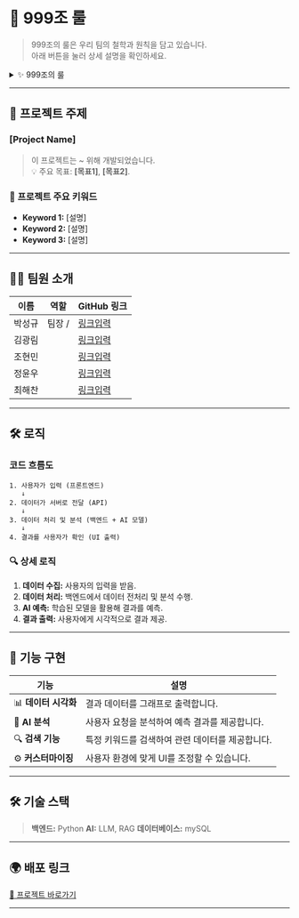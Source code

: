 # 🚀 **999조 룰**

> 999조의 룰은 우리 팀의 철학과 원칙을 담고 있습니다.  
> 아래 버튼을 눌러 상세 설명을 확인하세요.

<details>
<summary>✨ 999조의 룰</summary>


# 📜 **Team Project Rules and Roles**

> 아래는 팀 프로젝트 진행 시 참고할 기본 규칙과 역할 분담입니다. **최종 확정은 회의에서 함께 수정 후 진행**합니다.

---

## 📌 **Table of Contents**

1. [✅ 팀 프로젝트 기본 규칙](#1-팀-프로젝트-기본-규칙)  
2. [🧩 역할 분담 (5인 기준)](#2-역할-분담-5인-기준)  
3. [📄 주요 문서 관리](#3-주요-문서-관리)  
4. [🎥 발표 자료 및 시연 준비](#4-발표-자료-및-시연-준비)  

---

<details>
  <summary><strong>1️⃣ 팀 프로젝트 기본 규칙</strong></summary>

### 1. 원활한 소통
- 지속적이고 적극적인 의견 교환을 통해 프로젝트를 완성해 나갑니다.
- 구체적인 의견을 나누며 발전적인 소통을 지향합니다.

### 2. 긍정적인 표현
- 비난 대신 **건설적인 피드백**을 주고받습니다.
- 거친 아이디어는 발전 가능성이 있는 아이디어입니다.

### 3. 배려심 가지기
- 학습 성취도와 경험의 차이를 이해하며 서로 존중합니다.
- 약속을 잘 지키고, 서로의 시간을 소중히 여깁니다.

### 4. 문서화와 정리
- **회의와 진행 상황을 꼼꼼히 기록**하고 공유합니다.
- 트러블슈팅 및 주요 내용을 문서화하여 팀 내 공유를 활성화합니다.

</details>

---

<details>
  <summary><strong>2️⃣ 역할 분담 (5인 기준)</strong></summary>

### **1. 프로젝트**
- **데이터 수집 및 정제**: 플랫폼 API, 크롤링, 데이터 시각화 (판다스 활용).
- **RAG 개발**: 수집 데이터를 활용한 RAG 코딩.
- **LLM 개발**: 전체적인 LLM 개발 및 코드 작성.
- **UI/UX 디자인**: Streamlit 인터페이스 설계 및 배포.
- **서버 관리**: 서버 배포 및 테스트 자료 관리.

### **2. 발표 및 문서 관리**
- **발표자**: 발표 준비 및 진행.
- **README 작성**: 프로젝트 README 문서 작성.
- **SA 문서관리**: 회의 기록 및 진행 상황 정리.
- **PPT 작성**: 발표 자료 제작.
- **시연 영상 준비**: 프로젝트 시연 영상 제작.

</details>

---

<details>
  <summary><strong>3️⃣ 주요 문서 관리</strong></summary>

### **문서화 플랫폼**
- **[Notion](https://www.notion.so/)**: 회의 기록 및 진행 상황 정리.  
- **[GitHub Repository](https://github.com/)**: 소스 코드와 버전 관리.

### **기록 항목**
- 트러블슈팅 내용.
- 작업 진행 상황 및 주요 변경 사항.
- 팀원별 진행 상황과 피드백.

</details>

---

<details>
  <summary><strong>4️⃣ 발표 자료 및 시연 준비</strong></summary>

### **발표 자료**
- **PPT 제작**: 주요 아이디어와 진행 상황을 명확히 전달.
- **시연 영상 제작**: 최종 결과물을 짧고 임팩트 있게 표현.

### **발표 체크리스트**
- 프로젝트 주요 기능과 구현 방법 설명.
- 팀 협업 과정과 역할 분담 강조.
- 발표 자료와 시연의 연계성 확인.

</details>

---
 



</details>

---

## 🌟 **프로젝트 주제**

### **[Project Name]**  
> 이 프로젝트는 ~ 위해 개발되었습니다.  
> 💡 주요 목표: **[목표1]**, **[목표2]**.

### 🎯 **프로젝트 주요 키워드**
- **Keyword 1:** [설명]
- **Keyword 2:** [설명]
- **Keyword 3:** [설명]

---

## 👩‍💻 **팀원 소개**

| 이름         | 역할            | GitHub 링크            |
|--------------|-----------------|------------------------|
|  박성규  | 팀장 /    | [링크입력](https://github.com/) |
|  김광림 |      | [링크입력](https://github.com/) |
|  조현민  |         | [링크입력](https://github.com/) |
|  정윤우  |      | [링크입력](https://github.com/) |
|  최해찬  |    | [링크입력](https://github.com/) |

---

## 🛠️ **로직**

###  코드 흐름도
```plaintext
1. 사용자가 입력 (프론트엔드)
   ↓
2. 데이터가 서버로 전달 (API)
   ↓
3. 데이터 처리 및 분석 (백엔드 + AI 모델)
   ↓
4. 결과를 사용자가 확인 (UI 출력)
```

### 🔍 상세 로직
1. **데이터 수집:** 사용자의 입력을 받음.
2. **데이터 처리:** 백엔드에서 데이터 전처리 및 분석 수행.
3. **AI 예측:** 학습된 모델을 활용해 결과를 예측.
4. **결과 출력:** 사용자에게 시각적으로 결과 제공.

---

## 🧩 **기능 구현**

| 기능            | 설명                                      |
|-----------------|-----------------------------------------|
| 📊 **데이터 시각화** | 결과 데이터를 그래프로 출력합니다.      |
| 🤖 **AI 분석**    | 사용자 요청을 분석하여 예측 결과를 제공합니다. |
| 🔍 **검색 기능**   | 특정 키워드를 검색하여 관련 데이터를 제공합니다. |
| ⚙️ **커스터마이징** | 사용자 환경에 맞게 UI를 조정할 수 있습니다. |

---

## 🛠️ **기술 스택**

  
> **백엔드:** Python
> **AI:** LLM, RAG
> **데이터베이스:** mySQL

---




## 🌍 **배포 링크**

[🔗 프로젝트 바로가기](https://project-link.com)

---

